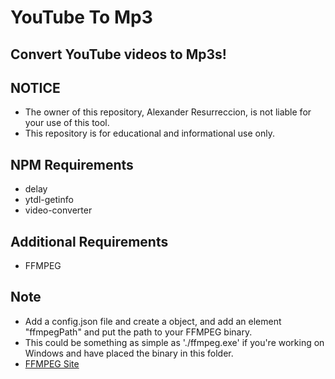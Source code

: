 # YouTube To Mp3
## Convert YouTube videos to Mp3s!

## NOTICE
- The owner of this repository, Alexander Resurreccion, is not liable for your use of this tool.
- This repository is for educational and informational use only.

## NPM Requirements
- delay
- ytdl-getinfo
- video-converter

## Additional Requirements
- FFMPEG

## Note
- Add a config.json file and create a object, and add an element "ffmpegPath" and put the path to your FFMPEG binary.
- This could be something as simple as './ffmpeg.exe' if you're working on Windows and have placed the binary in this folder.
- [FFMPEG Site](https://ffmpeg.zeranoe.com/builds/)
